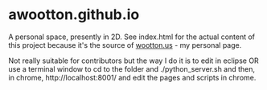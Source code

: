 # awootton.github.io

A personal space, presently in 2D. See index.html for the actual content of this project because it's the source of [wootton.us](http://wootton.us) - my personal page.

Not really suitable for contributors but the way I do it is to edit in eclipse OR use a terminal window to cd to the folder and ./python_server.sh
and then, in chrome, http://localhost:8001/ and edit the pages and scripts in chrome. 
